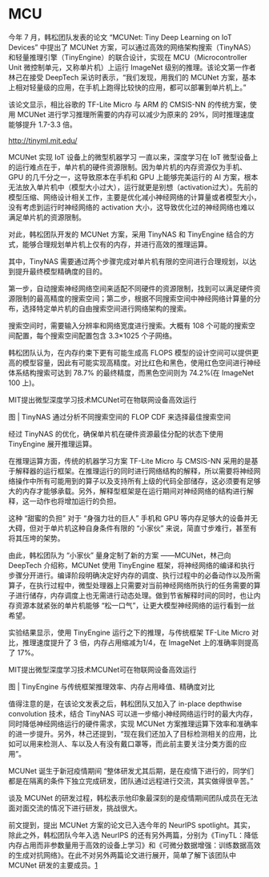 # MCU

今年 7 月，韩松团队发表的论文 “MCUNet: Tiny Deep Learning on IoT Devices” 中提出了 MCUNet 方案，可以通过高效的网络架构搜索（TinyNAS）和轻量推理引擎（TinyEngine）的联合设计，实现在 MCU（Microcontroller Unit 微控制单元，又称单片机）上运行 ImageNet 级别的推理。该论文第一作者林己在接受 DeepTech 采访时表示，“我们发现，用我们的 MCUNet 方案，基本上相对轻量级的应用，在手机上跑得比较快的应用，都可以部署到单片机上。”

该论文显示，相比谷歌的 TF-Lite Micro 与 ARM 的 CMSIS-NN 的传统方案，使用 MCUNet 进行学习推理所需要的内存可以减少为原来的 29%，同时推理速度能够提升 1.7-3.3 倍。

http://tinyml.mit.edu/

MCUNet 实现 IoT 设备上的微型机器学习
一直以来，深度学习在 IoT 微型设备上的运行难点在于，单片机的硬件资源限制。因为单片机的内存资源仅为手机、GPU 的几千分之一，这导致原本在手机和 GPU 上能够完美运行的 AI 方案，根本无法放入单片机中（模型大小过大），运行就更是别想（activation过大）。先前的模型压缩、网络设计相关工作，主要是优化减小神经网络的计算量或者模型大小，没有考虑到运行时神经网络的 activation 大小，这导致优化过的神经网络也难以满足单片机的资源限制。

对此，韩松团队开发的 MCUNet 方案，采用 TinyNAS 和 TinyEngine 结合的方式，能够合理规划单片机上仅有的内存，并进行高效的推理运算。

其中，TinyNAS 需要通过两个步骤完成对单片机有限的空间进行合理规划，以达到提升最终模型精确度的目的。

第一步，自动搜索神经网络空间来适配不同硬件的资源限制，找到可以满足硬件资源限制的最高精度的搜索空间；第二步，根据不同搜索空间中神经网络计算量的分布，选择特定单片机的自由搜索空间进行网络架构的搜索。

搜索空间时，需要输入分辨率和网络宽度进行搜索。大概有 108 个可能的搜索空间配置，每个搜索空间配置包含 3.3×1025 个子网络。

韩松团队认为，在内存约束下更有可能生成高 FLOPS 模型的设计空间可以提供更高的模型容量，因此有可能实现高精度。对比红色和黑色，使用红色空间进行神经体系结构搜索可达到 78.7% 的最终精度，而黑色空间则为 74.2%(在 ImageNet 100 上)。

MIT提出微型深度学习技术MCUNet可在物联网设备高效运行

图 | TinyNAS 通过分析不同搜索空间的 FLOP CDF 来选择最佳搜索空间

经过 TinyNAS 的优化，确保单片机在硬件资源最佳分配的状态下使用 TinyEngine 展开推理运算。

在推理运算方面，传统的机器学习方案 TF-Lite Micro 与 CMSIS-NN 采用的是基于解释器的运行框架。在推理运行的同时进行网络结构的解释，所以需要将神经网络操作中所有可能用到的算子以及支持所有上级的代码全部储存，这必须要有足够大的内存才能够承载。另外，解释型框架是在运行期间对神经网络的结构进行解释，这一动作也将增加运行的负担。

这种 “甜蜜的负担” 对于 “身强力壮的巨人” 手机和 GPU 等内存足够大的设备并无大碍，但对于单片机这种自身条件有限的 “小家伙” 来说，简直寸步难行，甚至有将其压垮的架势。

由此，韩松团队为 “小家伙” 量身定制了新的方案 ——MCUNet，林己向 DeepTech 介绍称，MCUNet 使用 TinyEngine 框架，将神经网络的编译和执行步骤分开进行。编译阶段明确决定好内存的调度、执行过程中的必备动作以及所需算子，在执行过程中，微型处理器上只需要对当前神经网络所执行的任务需要的算子进行储存，内存调度上也无需进行动态处理。做到节省解释时间的同时，也让内存资源本就紧张的单片机能够 “松一口气”，让更大模型神经网络的运行看到一丝希望。

实验结果显示，使用 TinyEngine 运行之下的推理，与传统框架 TF-Lite Micro 对比，推理速度提升了 3 倍，内存占用缩减为1/4，在 ImageNet 上的准确率则提高了 17%。

MIT提出微型深度学习技术MCUNet可在物联网设备高效运行

图 | TinyEngine 与传统框架推理效率、内存占用峰值、精确度对比

值得注意的是，在该论文发表之后，韩松团队又加入了 in-place depthwise convolution 技术，结合 TinyNAS 可以进一步缩小神经网络运行时的最大内存，同时降低神经网络运行的硬件需求，实现 MCUNet 方案推理运算下效率和准确率的进一步提升。另外，林己还提到，“现在我们还加入了目标检测相关的应用，比如可以用来检测人、车以及人有没有戴口罩等，而此前主要关注分类方面的应用”。

MCUNet 诞生于新冠疫情期间
“整体研发尤其后期，是在疫情下进行的，同学们都是在隔离的条件下独立完成研发，团队通过远程进行交流，其实做得很辛苦。”

谈及 MCUNet 的研发过程，韩松表示他印象最深刻的是疫情期间团队成员在无法面对面交流的情况下进行研发，挑战很大。

前文提到，提出 MCUNet 方案的论文已入选今年的 NeurIPS spotlight。其实，除此之外，韩松团队今年入选 NeurIPS 的还有另外两篇，分别为《TinyTL：降低内存占用而非参数量用于高效的设备上学习》和《可微分数据增强：训练数据高效的生成对抗网络》。在此不对另外两篇论文进行展开，简单了解下该团队中 MCUNet 研发的主要成员。[1]

[1]: http://www.mittrchina.com/news/5866
